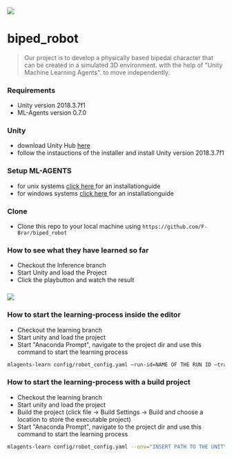 ### <img src="https://drive.google.com/uc?export=download&id=1_wptefZOG6gH0MrJRHPOMjylXuqET5EW"></img>
# biped_robot

> Our project is to develop a physically based bipedal
character that can be created in a simulated 3D environment.
with the help of "Unity Machine Learning Agents".
to move independently.


### Requirements
- Unity version 2018.3.7f1
- ML-Agents version 0.7.0


### Unity
- download Unity Hub <a href="https://public-cdn.cloud.unity3d.com/hub/prod/UnityHubSetup.exe" target="_blank"> here </a>
- follow the instauctions of the installer and install Unity version 2018.3.7f1
### Setup ML-AGENTS
- for unix systems <a href="https://github.com/Unity-Technologies/ml-agents/blob/master/docs/Installation.md" target="_blank"> click here </a>  for an installationguide
- for windows systems <a href="https://github.com/Unity-Technologies/ml-agents/blob/master/docs/Installation-Windows.md" target="_blank"> click here </a>  for an installationguide

### Clone

- Clone this repo to your local machine using `https://github.com/F-Brar/biped_robot`

### How to see what they have learned so far
* Checkout the Inference branch
* Start Unity and load the Project
* Click the playbutton and watch the result
### <img src="https://drive.google.com/uc?export=download&id=12URH-zMOtkVV_hX-7qfcYL27OHKedGXD"></img>

### How to start the learning-process inside the editor
* Checkout the learning branch
* Start unity and load the project
* Start "Anaconda Prompt", navigate to the project dir and use this command to start the learning process
```sh
mlagents-learn config/robot_config.yaml —run-id=NAME OF THE RUN ID —train
```


### How to start the learning-process with a build project
* Checkout the learning branch
* Start unity and load the project
* Build the project (click file -> Build Settings -> Build and choose a location to store the executable project)
* Start "Anaconda Prompt", navigate to the project dir and use this command to start the learning process
```sh
mlagents-learn config/robot_config.yaml --env="INSERT PATH TO THE UNITY ENVIRONMENT.EXE" --train --run-id=INSERT NAME OF THE RUN ID
```
